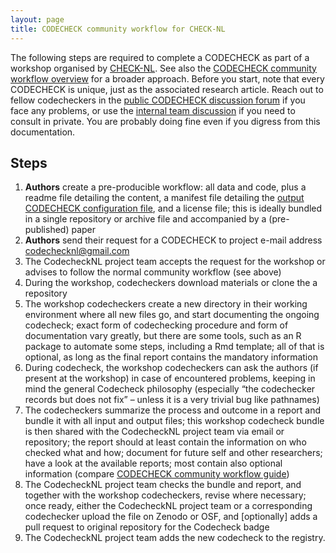 ```yaml
---
layout: page
title: CODECHECK community workflow for CHECK-NL
---
```


The following steps are required to complete a CODECHECK as part of a workshop organised by [CHECK-NL](/nl/).
See also the [CODECHECK community workflow overview](/guide/community-workflow-overview) for a broader approach.
Before you start, note that every CODECHECK is unique, just as the associated research article.
Reach out to fellow codecheckers in the [public CODECHECK discussion forum](https://github.com/codecheckers/discussion/issues) if you face any problems, or use the [internal team discussion](https://github.com/orgs/codecheckers/teams/codecheckers) if you need to consult in private.
You are probably doing fine even if you digress from this documentation.

## Steps

1. **Authors** create a pre-producible workflow: all data and code, plus a readme file detailing the content, a manifest file detailing the [output CODECHECK configuration file](/spec/config/1.0/), and a license file; this is ideally bundled in a single repository or archive file and accompanied by a (pre-published) paper
1. **Authors** send their request for a CODECHECK to project e-mail address [codechecknl@gmail.com](mailto:codechecknl@gmail.com)
1. The CodecheckNL project team accepts the request for the workshop or advises to follow the normal community workflow (see above)
1. During the workshop, codecheckers download materials or clone the a repository
1. The workshop codecheckers create a new directory in their working environment where all new files go, and start documenting the ongoing codecheck; exact form of codechecking procedure and form of documentation vary greatly, but there are some tools, such as an R package to automate some steps, including a Rmd template; all of that is optional, as long as the final report contains the mandatory information
1. During codecheck, the workshop codecheckers can ask the authors (if present at the workshop) in case of encountered problems, keeping in mind the general Codecheck philosophy (especially “the codechecker records but does not fix” – unless it is a very trivial bug like pathnames)
1. The codecheckers summarize the process and outcome in a report and bundle it with all input and output files; this workshop codecheck bundle is then shared with the CodecheckNL project team via email or repository;  the report should at least contain the information on who checked what and how; document for future self and other researchers; have a look at the available reports; most contain also optional information (compare [CODECHECK community workflow guide](/guide/community-workflow-overview)) 
1. The CodecheckNL project team checks the bundle and report, and together with the workshop codecheckers, revise where necessary; once ready, either the CodecheckNL project team or a corresponding codechecker upload the file on Zenodo or OSF, and [optionally] adds a pull request to original repository for the Codecheck badge
1. The CodecheckNL project team adds the new codecheck to the registry.
